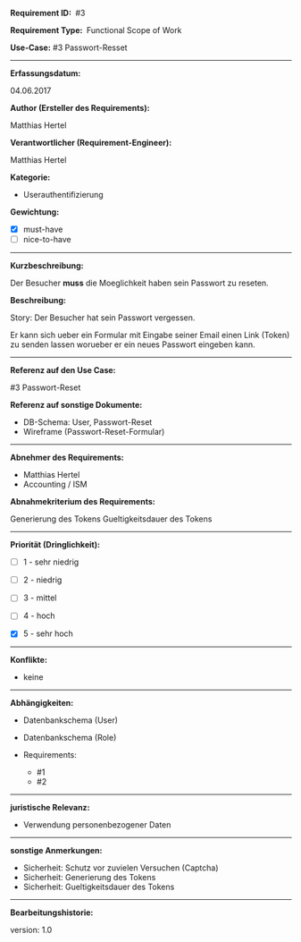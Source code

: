 **Requirement ID: ** #3

**Requirement Type: ** Functional Scope of Work

**Use-Case:** #3 Passwort-Resset

---
**Erfassungsdatum:**

04.06.2017

**Author (Ersteller des Requirements):**

Matthias Hertel

**Verantwortlicher (Requirement-Engineer):**

Matthias Hertel

**Kategorie:**

- Userauthentifizierung

**Gewichtung:**

- [x] must-have
- [ ] nice-to-have

---
**Kurzbeschreibung:**

Der Besucher **muss** die Moeglichkeit haben sein Passwort zu reseten.

**Beschreibung:**

Story:
Der Besucher hat sein Passwort vergessen.

Er kann sich ueber ein Formular mit Eingabe seiner Email einen Link (Token) zu senden lassen worueber er ein neues Passwort eingeben kann.



---
**Referenz auf den Use Case:**

#3 Passwort-Reset

**Referenz auf sonstige Dokumente:**


- DB-Schema: User, Passwort-Reset
- Wireframe (Passwort-Reset-Formular)


---
**Abnehmer des Requirements:**

- Matthias Hertel
- Accounting / ISM

**Abnahmekriterium des Requirements:**

Generierung des Tokens
Gueltigkeitsdauer des Tokens


---
**Priorität (Dringlichkeit):**


 - [ ] 1 - sehr niedrig
 - [ ] 2 - niedrig
 - [ ] 3 - mittel
 - [ ] 4 - hoch
 - [x] 5 - sehr hoch


---
**Konflikte:**
- keine

---
**Abhängigkeiten:**

- Datenbankschema (User)
- Datenbankschema (Role)

- Requirements:
  - #1
  - #2

---
**juristische Relevanz:**

- Verwendung personenbezogener Daten


---
**sonstige Anmerkungen:**

- Sicherheit: Schutz vor zuvielen Versuchen (Captcha)
- Sicherheit: Generierung des Tokens
- Sicherheit: Gueltigkeitsdauer des Tokens

---
**Bearbeitungshistorie:**

version: 1.0
